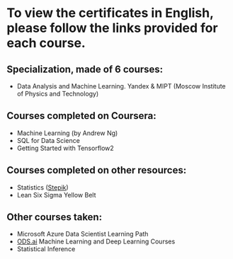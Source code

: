 # To view the certificates in English, please follow the links provided for each course.

## Specialization, made of 6 courses:
* Data Analysis and Machine Learning. Yandex & MIPT (Moscow Institute of Physics and Technology)

## Courses completed on Coursera:
* Machine Learning (by Andrew Ng)
* SQL for Data Science
* Getting Started with Tensorflow2

## Courses completed on other resources:
* Statistics ([Stepik](https://stepik.org/))
* Lean Six Sigma Yellow Belt

## Other courses taken:
* Microsoft Azure Data Scientist Learning Path
* [ODS.ai](https://ods.ai/) Machine Learning and Deep Learning Courses
* Statistical Inference
